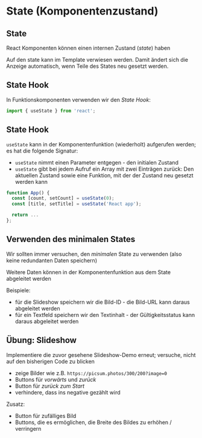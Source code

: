 # State (Komponentenzustand)

## State

React Komponenten können einen internen Zustand (_state_) haben

Auf den state kann im Template verwiesen werden. Damit ändert sich die Anzeige automatisch, wenn Teile des States neu gesetzt werden.

## State Hook

In Funktionskomponenten verwenden wir den _State Hook_:

```js
import { useState } from 'react';
```

## State Hook

`useState` kann in der Komponentenfunktion (wiederholt) aufgerufen werden; es hat die folgende Signatur:

- `useState` nimmt einen Parameter entgegen - den initialen Zustand
- `useState` gibt bei jedem Aufruf ein Array mit zwei Einträgen zurück: Den aktuellen Zustand sowie eine Funktion, mit der der Zustand neu gesetzt werden kann

```js
function App() {
  const [count, setCount] = useState(0);
  const [title, setTitle] = useState('React app');

  return ...
};
```

## Verwenden des minimalen States

Wir sollten immer versuchen, den _minimalen_ State zu verwenden (also keine redundanten Daten speichern)

Weitere Daten können in der Komponentenfunktion aus dem State abgeleitet werden

Beispiele:

- für die Slideshow speichern wir die Bild-ID - die Bild-URL kann daraus abgeleitet werden
- für ein Textfeld speichern wir den Textinhalt - der Gültigkeitsstatus kann daraus abgeleitet werden

## Übung: Slideshow

Implementiere die zuvor gesehene Slideshow-Demo erneut; versuche, nicht auf den bisherigen Code zu blicken

- zeige Bilder wie z.B. `https://picsum.photos/300/200?image=0`
- Buttons für _vorwärts_ und _zurück_
- Button für _zurück zum Start_
- verhindere, dass ins negative gezählt wird

Zusatz:

- Button für zufälliges Bild
- Buttons, die es ermöglichen, die Breite des Bildes zu erhöhen / verringern
